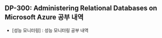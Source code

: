 ## DP-300: Administering Relational Databases on Microsoft Azure 공부 내역

- [성능 모니터링] : 성능 모니터링 공부 내역
